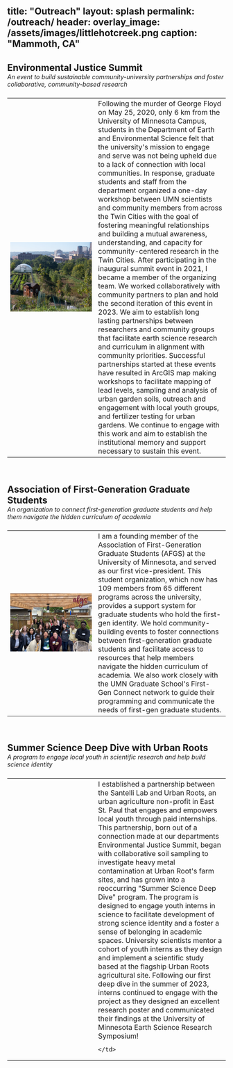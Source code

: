 title: "Outreach"
layout: splash
permalink: /outreach/
header:
  overlay_image: /assets/images/littlehotcreek.png
  caption: "Mammoth, CA"
---

<h2 style="padding-bottom: 0; margin-bottom: 0;">Environmental Justice Summit</h2>
<h5 style="font-weight:normal; padding-top:0; margin-top: 0;"><i>An event to build sustainable community-university partnerships and foster collaborative, community-based research</i></h5>

<table style="width:100%;" id="table1">
<tbody>
  <tr>
    <td class="tg-0lax" style="text-align: left; width: 40%;" ><img src="/assets/images/Rivoli_small.png" alt=""></td>
        <td class="tg-0lax" style="font-size: medium;text-align: left;" >Following the murder of George Floyd on May 25, 2020, only 6 km from the University of Minnesota Campus, students in the Department of Earth and Environmental Science felt that the university's mission to engage and serve was not being upheld due to a lack of connection with local communities. In response, graduate students and staff from the department organized a one-day workshop between UMN scientists and community members from across the Twin Cities with the goal of fostering meaningful relationships and building a mutual awareness, understanding, and capacity for community-centered research in the Twin Cities. After participating in the inaugural summit event in 2021, I became a member of the organizing team. We worked collaboratively with community partners to plan and hold the second iteration of this event in 2023. We aim to establish long lasting partnerships between researchers and community groups that facilitate earth science research and curriculum in alignment with community priorities. Successful partnerships started at these events have resulted in ArcGIS map making workshops to facilitate mapping of lead levels, sampling and analysis of urban garden soils, outreach and engagement with local youth groups, and fertilizer testing for urban gardens. We continue to engage with this work and aim to establish the institutional memory and support necessary to sustain this event.</td>
  </tr></tbody></table>
  
<br>

<h2 style="padding-bottom: 0; margin-bottom: 0;">Association of First-Generation Graduate Students</h2>
<h5 style="font-weight:normal; padding-top:0;margin-top: 0;"><i>An organization to connect first-generation graduate students and help them navigate the hidden curriculum of academia</i></h5>

<table style="width: 100%" id="table2">
<tbody>
  <tr>
    <td class="tg-0lax" style="text-align: left; width: 40%;" ><img src="/assets/images/AFGS_Potluck.png" alt="" ></td>
    <td class="tg-0lax" style="font-size: medium;text-align: left;">I am a founding member of the Association of First-Generation Graduate Students (AFGS) at the University of Minnesota, and served as our first vice-president. This student organization, which now has 109 members from 65 different programs across the university, provides a support system for graduate students who hold the first-gen identity. We hold community-building events to foster connections between first-generation graduate students and facilitate access to resources that help members navigate the hidden curriculum of academia. We also work closely with the UMN Graduate School's First-Gen Connect network to guide their programming and communicate the needs of first-gen graduate students.</td>
  </tr></tbody></table>




<br>

<h2 style="padding-bottom: 0; margin-bottom: 0;">Summer Science Deep Dive with Urban Roots</h2>
<h5 style="font-weight:normal; padding-top:0;margin-top: 0;"><i>A program to engage local youth in scientific research and help build science identity</i></h5>

<table style="width: 100%" id="table2">
<tbody>
  <tr>
    <td class="tg-0lax" style="text-align: left; width: 40%;" ><img src="/assets/images/UR.JPG" alt="" ></td>
    <td class="tg-0lax" style="font-size: medium;text-align: left;">I established a partnership between the Santelli Lab and Urban Roots, an urban agriculture non-profit in East St. Paul that engages and empowers local youth through paid internships. This partnership, born out of a connection made at our departments Environmental Justice Summit, began with collaborative soil sampling to investigate heavy metal contamination at Urban Root's farm sites, and has grown into a reoccurring "Summer Science Deep Dive" program. The program is designed to engage youth interns in science to facilitate development of strong science identity and a foster a sense of belonging in academic spaces. University scientists mentor a cohort of youth interns as they design and implement a scientific study based at the flagship Urban Roots agricultural site. Following our first deep dive in the summer of 2023, interns continued to engage with the project as they designed an excellent research poster and communicated their findings at the University of Minnesota Earth Science Research Symposium!
    
    </td>
  </tr></tbody></table>



